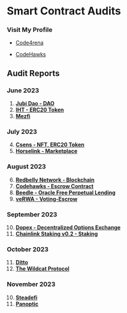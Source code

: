 # Smart Contract Audits

### Visit My Profile

- [Code4rena](https://code4rena.com/@0xCiphky)

- [CodeHawks](https://www.codehawks.com/profile/clkrx20ym0000ju088s337njb)

## Audit Reports

### June 2023
1. [**Jubi Dao - DAO**](https://github.com/areezladhani/Audits/blob/main/audits/HashlockPending.md) 
2. [**IHT - ERC20 Token**](https://github.com/areezladhani/Audits/blob/main/audits/HashlockPending.md)
3. [**Mezfi**](https://github.com/areezladhani/Audits/blob/main/audits/HashlockPending.md)

### July 2023
4. [**Csens - NFT, ERC20 Token**](https://github.com/areezladhani/Audits/blob/main/audits/HashlockPending.md)
5. [**Horselink - Marketplace**](https://github.com/areezladhani/Audits/blob/main/audits/HashlockPending.md)

### August 2023
6. [**Redbelly Network - Blockchain**](https://github.com/areezladhani/Audits/blob/main/audits/HashlockPending.md)
7. [**Codehawks - Escrow Contract**](https://github.com/areezladhani/Audits/blob/main/audits/CodeHawks.md)
8. [**Beedle - Oracle Free Perpetual Lending**](https://github.com/areezladhani/Audits/blob/main/audits/Beedle.md)
9. [**veRWA - Voting-Escrow**](https://github.com/areezladhani/Audits/blob/main/audits/veRWA.md)

### September 2023
10. [**Dopex - Decentralized Options Exchange**](https://github.com/areezladhani/Audits/blob/main/audits/Dopex.md)
11. [**Chainlink Staking v0.2 - Staking**](https://github.com/areezladhani/Audits/blob/main/audits/Temp.md)

### October 2023
11. [**Ditto**](https://github.com/0xCiphky/Audits/blob/main/audits/DittoETH.md)
12. [**The Wildcat Protocol**]()

### November 2023
10. [**Steadefi**](https://github.com/0xCiphky/Audits/blob/main/audits/Steadefi.md)
11. [**Panoptic**]() 
